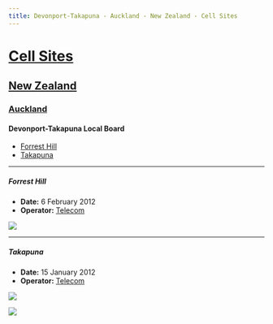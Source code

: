 ```yaml
---
title: Devonport-Takapuna - Auckland - New Zealand - Cell Sites
---
```


# [Cell Sites](../../)

## [New Zealand](../)

### [Auckland](./)

#### Devonport-Takapuna Local Board

* [Forrest Hill](#forrest-hill)
* [Takapuna](#takapuna)

---

##### Forrest Hill

* **Date:** 6 February 2012
* **Operator:** [Telecom]

![](https://f001.backblazeb2.com/file/CellSites/NZ/AUK/Devonport-Takapuna/20120206-123916.jpg)

---

##### Takapuna

* **Date:** 15 January 2012
* **Operator:** [Telecom]

![](https://f001.backblazeb2.com/file/CellSites/NZ/AUK/Devonport-Takapuna/20120115-174019.jpg)

![](https://f001.backblazeb2.com/file/CellSites/NZ/AUK/Devonport-Takapuna/20120115-174107.jpg)

[Telecom]: https://en.wikipedia.org/wiki/Spark_New_Zealand
